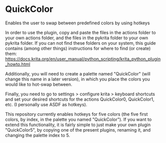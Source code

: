 # QuickColor
Enables the user to swap between predefined colors by using hotkeys

In order to use the plugin, copy and paste the files in the actions folder to your own actions folder, and the files in the pykrita folder to your own pykrita folder. If you can not find these folders on your system, this guide contains (among other things) instructions for where to find (or create) them: https://docs.krita.org/en/user_manual/python_scripting/krita_python_plugin_howto.html

Additionally, you will need to create a palette named "QuickColor" (will change this name in a later version), in which you place the colors you would like to hot-swap between.

Finally, you need to go to  settings > configure krita > keyboard shortcuts and set your desired shortcuts for the actions QuickColor0, QuickColor1, etc. (I personally use ASDF as hotkeys).  

This repository currently enables hotkeys for five colors (the five first colors, by index, in the palette you named "QuickColor").
If you want to extend this functionality, it is fairly simple to just make your own plugin "QuickColor5", by copying one of the present plugins, renaming it, and changing the palette index to 5.
